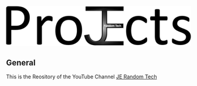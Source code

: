 ![ProJEcts](/images/ProJEcts.png)

## General
This is the Reository of the YouTube Channel [JE Random Tech](https://www.youtube.com/channel/UCon2LqPY3CJUGIAhMsOnpIA)